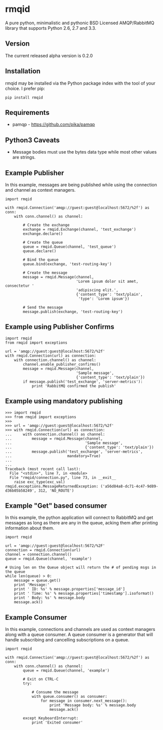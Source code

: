rmqid
=====
A pure python, minimalistic and pythonic BSD Licensed AMQP/RabbitMQ library that supports Python 2.6, 2.7 and 3.3.

Version
-------
The current released alpha version is 0.2.0

Installation
------------
rmqid may be installed via the Python package index with the tool of your choice. I prefer pip:

    pip install rmqid

Requirements
------------
  - pamqp - https://github.com/pika/pamqp

Python3 Caveats
---------------
 - Message bodies must use the bytes data type while most other values are strings.

Example Publisher
-----------------
In this example, messages are being published while using the connection and
channel as context managers.

    import rmqid

    with rmqid.Connection('amqp://guest:guest@localhost:5672/%2f') as conn:
        with conn.channel() as channel:

            # Create the exchange
            exchange = rmqid.Exchange(channel, 'test_exchange')
            exchange.declare()

            # Create the queue
            queue = rmqid.Queue(channel, 'test_queue')
            queue.declare()

            # Bind the queue
            queue.bind(exchange, 'test-routing-key')

            # Create the message
            message = rmqid.Message(channel,
                                    'Lorem ipsum dolor sit amet, consectetur '
                                    'adipiscing elit.',
                                    {'content_type': 'text/plain',
                                     'type': 'Lorem ipsum'})

            # Send the message
            message.publish(exchange, 'test-routing-key')

Example using Publisher Confirms
--------------------------------

    import rmqid
    from rmqid import exceptions

    url = 'amqp://guest:guest@localhost:5672/%2f'
    with rmqid.Connection(url) as connection:
        with connection.channel() as channel:
            channel.enable_publisher_confirms()
            message = rmqid.Message(channel,
                                    'Sample message',
                                    {'content_type': 'text/plain'})
            if message.publish('test_exchange', 'server-metrics'):
                print 'RabbitMQ confirmed the publish'

Example using mandatory publishing
----------------------------------

    >>> import rmqid
    >>> from rmqid import exceptions
    >>>
    >>> url = 'amqp://guest:guest@localhost:5672/%2f'
    >>> with rmqid.Connection(url) as connection:
    ...     with connection.channel() as channel:
    ...         message = rmqid.Message(channel,
    ...                                 'Sample message',
    ...                                 {'content_type': 'text/plain'})
    ...         message.publish('test_exchange', 'server-metrics',
    ...                         mandatory=True)
    ...
    ...
    Traceback (most recent call last):
      File "<stdin>", line 7, in <module>
      File "rmqid/connection.py", line 73, in __exit__
        raise exc_type(exc_val)
    rmqid.exceptions.MessageReturnedException: ('a56d84a8-dc71-4c47-9d89-d36b05b58249', 312, 'NO_ROUTE')


Example "Get" based consumer
----------------------------
In this example, the python application will connect to RabbitMQ and get
messages as long as there are any in the queue, acking them after printing
information about them.

    import rmqid

    url = 'amqp://guest:guest@localhost:5672/%2F'
    connection = rmqid.Connection(url)
    channel = connection.channel()
    queue = rmqid.Queue(channel, 'example')

    # Using len on the Queue object will return the # of pending msgs in the queue
    while len(queue) > 0:
        message = queue.get()
        print 'Message:'
        print ' ID: %s' % message.properties['message_id']
        print ' Time: %s' % message.properties['timestamp'].isoformat()
        print ' Body: %s' % message.body
        message.ack()


Example Consumer
----------------
In this example, connections and channels are used as context managers along
with a queue consumer. A queue consumer is a generator that will handle
subscribing and cancelling subscriptions on a queue.

    import rmqid

    with rmqid.Connection('amqp://guest:guest@localhost:5672/%2f') as conn:
        with conn.channel() as channel:
            queue = rmqid.Queue(channel, 'example')

            # Exit on CTRL-C
            try:

                # Consume the message
                with queue.consumer() as consumer:
                    for message in consumer.next_message():
                        print 'Message body: %s' % message.body
                        message.ack()

            except KeyboardInterrupt:
                print 'Exited consumer'
